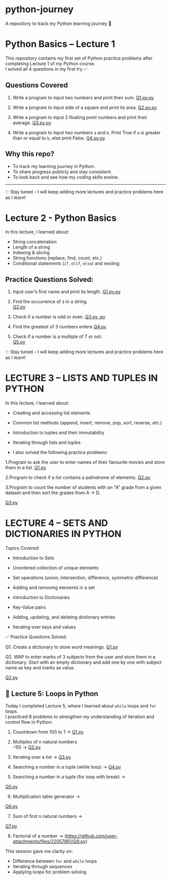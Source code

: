 # python-journey
A repository to track my Python learning journey 🚀
# Python Basics – Lecture 1

This repository contains my first set of Python practice problems after completing Lecture 1 of my Python course.  
I solved all 4 questions in my first try ✅

## Questions Covered
1. Write a program to input two numbers and print their sum. 
[Q1.py.py](https://github.com/user-attachments/files/21810905/Q1.py.py)

2. Write a program to input side of a square and print its area.
[Q2.py.py](https://github.com/user-attachments/files/21810907/Q2.py.py)

3. Write a program to input 2 floating point numbers and print their average.
 [Q3.py.py](https://github.com/user-attachments/files/21810915/Q3.py.py)
 
4. Write a program to input two numbers `a` and `b`. Print True if `a` is greater than or equal to `b`, else print False.
  [Q4.py.py](https://github.com/user-attachments/files/21810916/Q4.py.py)

## Why this repo?
- To track my learning journey in Python.
- To share progress publicly and stay consistent.
- To look back and see how my coding skills evolve.

---

✨ Stay tuned – I will keep adding more lectures and practice problems here as I learn!








# Lecture 2 - Python Basics  
In this lecture, I learned about:  
- String concatenation  
- Length of a string  
- Indexing & slicing  
- String functions (replace, find, count, etc.)  
- Conditional statements (`if`, `elif`, `else`) and nesting  

## Practice Questions Solved:
1. Input user’s first name and print its length.
  [Q1.py.py](https://github.com/user-attachments/files/21821854/Q1.py.py)


3. Find the occurrence of `$` in a string.   
  [Q2.py](https://github.com/user-attachments/files/21821856/Q2.py)

5. Check if a number is odd or even.
    [Q3.py .py](https://github.com/user-attachments/files/21821859/Q3.py.py)
7. Find the greatest of 3 numbers entere
[Q4.py](https://github.com/user-attachments/files/21821867/Q4.py) 

    
9. Check if a number is a multiple of 7 or not.  
[Q5.py](https://github.com/user-attachments/files/21821873/Q5.py)
 
 
✨ Stay tuned – I will keep adding more lectures and practice problems here as I learn!


# LECTURE 3 – LISTS AND TUPLES IN PYTHON

In this lecture, I learned about:

- Creating and accessing list elements

- Common list methods (append, insert, remove, pop, sort, reverse, etc.)

- Introduction to tuples and their immutability

- Iterating through lists and tuples

- I also solved the following practice problems:
 
1.Program to ask the user to enter names of their favourite movies and store them in a list.
[Q1.py](https://github.com/user-attachments/files/21929841/Q1.py)

2.Program to check if a list contains a palindrome of elements.
[Q2.py](https://github.com/user-attachments/files/21929843/Q2.py)

3.Program to count the number of students with an "A" grade from a given dataset and then sort the grades from A → D.  

[Q3.py](https://github.com/user-attachments/files/21929847/Q3.py)


# LECTURE 4 – SETS AND DICTIONARIES IN PYTHON

Topics Covered:

- Introduction to Sets

- Unordered collection of unique elements

- Set operations (union, intersection, difference, symmetric difference)

- Adding and removing elements in a set

- Introduction to Dictionaries

- Key-Value pairs

- Adding, updating, and deleting dictionary entries

- Iterating over keys and values

✅ Practice Questions Solved:

Q1. Create a dictionary to store word meanings.
[Q1.py](https://github.com/user-attachments/files/21948663/Q1.py)
 
Q2. WAP to enter marks of 3 subjects from the user and store them in a dictionary. Start with an empty dictionary and add one by one with subject name as key and marks as value.

[Q2.py](https://github.com/user-attachments/files/21948664/Q2.py)

## 📘 Lecture 5: Loops in Python
Today I completed Lecture 5, where I learned about `while` loops and `for` loops.  
I practiced 8 problems to strengthen my understanding of iteration and control flow in Python:

1. Countdown from 100 to 1 → [Q1.py](https://github.com/user-attachments/files/22057803/Q1.py)
2. Multiples of n natural numbers   
–10) → [Q2.py](https://github.com/user-attachments/files/22057819/Q3.py) 

3. Iterating over a list →
 [Q3.py](https://github.com/user-attachments/files/22057821/Q4.py) 


  
4. Searching a number in a tuple (while loop) → 
 [Q4.py](https://github.com/user-attachments/files/22057822/Q5.py) 

5. Searching a number in a tuple (for loop with break) → 
 
[Q5.py](https://github.com/user-attachments/files/22057853/Q6.py) 

   
6. Multiplication table generator →

 [Q6.py](https://github.com/user-attachments/files/22057855/Q7.py) 

7. Sum of first n natural numbers →

[Q7.py](https://github.com/user-attachments/files/22057859/Q8.py) 

8. Factorial of a number → (https://github.com/user-attachments/files/22057861/Q9.py) 

This session gave me clarity on:
- Difference between `for` and `while` loops
- Iterating through sequences
- Applying loops for problem solving


 
